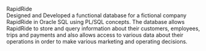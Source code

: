 RapidRide <br>
 Designed and Developed a functional database for a fictional company RapidRide in Oracle SQL using PL/SQL concepts. The database allows RapidRide to store and query information about their customers, employees, trips and payments and also allows access to various data about their operations in order to make various marketing and operating decisions.
